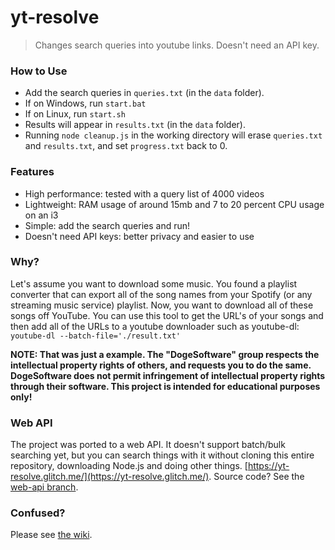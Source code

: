 # yt-resolve
> Changes search queries into youtube links. Doesn't need an API key.

### How to Use
- Add the search queries in `queries.txt` (in the `data` folder).
- If on Windows, run `start.bat`
- If on Linux, run `start.sh`
- Results will appear in `results.txt` (in the `data` folder).
- Running `node cleanup.js` in the working directory will erase `queries.txt` and `results.txt`, and set `progress.txt` back to 0.

### Features
- High performance: tested with a query list of 4000 videos
- Lightweight: RAM usage of around 15mb and 7 to 20 percent CPU usage on an i3
- Simple: add the search queries and run!
- Doesn't need API keys: better privacy and easier to use

### Why?
Let's assume you want to download some music. You found a playlist converter that can export all of the song names from your Spotify (or any streaming music service) playlist. Now, you want to download all of these songs off YouTube. You can use this tool to get the URL's of your songs and then add all of the URLs to a youtube downloader such as youtube-dl: `youtube-dl --batch-file='./result.txt'`

**NOTE: That was just a example. The "DogeSoftware" group respects the intellectual property rights of others, and requests you to do the same. DogeSoftware does not permit infringement of intellectual property rights through their software. This project is intended for educational purposes only!**

### Web API
The project was ported to a web API. It doesn't support batch/bulk searching yet, but you can search things with it without cloning this entire repository, downloading Node.js and doing other things. [https://yt-resolve.glitch.me/](https://yt-resolve.glitch.me/). Source code? See the [web-api branch](https://github.com/DogeSoftware/yt-resolve/tree/web-api).

### Confused?
Please see [the wiki](https://github.com/DogeSoftware/yt-resolve/wiki).
